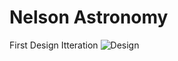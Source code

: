 # Nelson Astronomy
First Design Itteration
![Design](https://user-images.githubusercontent.com/64503193/209055491-091e7a9b-734d-4057-a85a-9ff1d0c77ea6.PNG)
